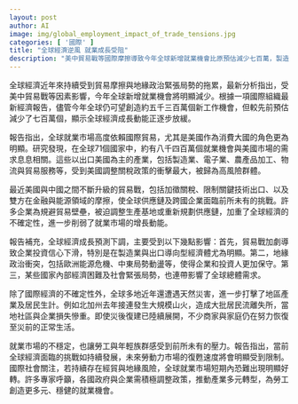 ```yaml
---
layout: post
author: AI
image: img/global_employment_impact_of_trade_tensions.jpg
categories: [ '國際' ]
title: "全球經濟逆風 就業成長受阻"
description: "美中貿易戰等國際摩擦導致今年全球新增就業機會比原預估減少七百萬，製造業、貿易服務等與美國市場高度連動產業風險升高。地緣政治及天然災害持續衝擊全球經濟，勞動市場壓力加劇，復甦動能受限。專家建議各國需加快轉型以穩健創造多元就業。"
---
```

全球經濟近年來持續受到貿易摩擦與地緣政治緊張局勢的拖累，最新分析指出，受美中貿易戰等因素影響，今年全球新增就業機會將明顯減少。根據一項國際組織最新經濟報告，儘管今年全球仍可望創造約五千三百萬個新工作機會，但較先前預估減少了七百萬個，顯示全球經濟成長動能正逐步放緩。

報告指出，全球就業市場高度依賴國際貿易，尤其是美國作為消費大國的角色更為明顯。研究發現，在全球71個國家中，約有八千四百萬個就業機會與美國市場的需求息息相關。這些以出口美國為主的產業，包括製造業、電子業、農產品加工、物流與貿易服務等，受到美國調整關稅政策的衝擊最大，被歸為高風險群體。

最近美國與中國之間不斷升級的貿易戰，包括加徵關稅、限制關鍵技術出口、以及雙方在金融與能源領域的摩擦，使全球供應鏈及跨國企業面臨前所未有的挑戰。許多企業為規避貿易壁壘，被迫調整生產基地或重新規劃供應鏈，加重了全球經濟的不確定性，進一步削弱了就業市場的增長動能。

報告補充，全球經濟成長預測下調，主要受到以下幾點影響：首先，貿易戰加劇導致企業投資信心下滑，特別是在製造業與出口導向型經濟體尤為明顯。第二，地緣政治衝突，包括歐洲能源危機、中東局勢動盪等，使得企業和投資人更加保守。第三，某些國家內部經濟困難及社會緊張局勢，也連帶影響了全球總體需求。

除了國際經濟的不確定性外，全球多地近年還遭遇天然災害，進一步打擊了地區產業及居民生計。例如北加州去年接連發生大規模山火，造成大批居民流離失所，當地社區與企業損失慘重。即使災後復建已陸續展開，不少商家與家庭仍在努力恢復至災前的正常生活。

就業市場的不穩定，也讓勞工與年輕族群感受到前所未有的壓力。報告指出，當前全球經濟面臨的挑戰如持續發展，未來勞動力市場的復甦速度將會明顯受到限制。國際社會關注，若持續存在經貿與地緣風險，全球就業市場短期內恐難出現明顯好轉。許多專家呼籲，各國政府與企業需積極調整政策，推動產業多元轉型，為勞工創造更多元、穩健的就業機會。